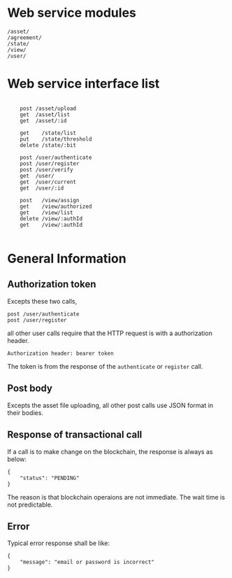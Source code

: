 # Web service modules
```
/asset/
/agreement/
/state/
/view/
/user/    

```

# Web service interface list
```

	post /asset/upload
	get  /asset/list
	get  /asset/:id

	get    /state/list     
	put    /state/threshold
	delete /state/:bit     

	post /user/authenticate
	post /user/register    
	post /user/verify      
	get  /user/            
	get  /user/current     
	get  /user/:id         

	post   /view/assign
	get    /view/authorized
	get    /view/list
	delete /view/:authId
	get    /view/:authId


```

# General Information

## Authorization token

Excepts these two calls, 

	post /user/authenticate
	post /user/register    

all other user calls require that the HTTP request is with a authorization header.

	Authorization header: bearer token

The token is from the response of the `authenticate` or `register` call.

## Post body

Excepts the asset file uploading, all other post calls use JSON format in their bodies.

## Response of transactional call

If a call is to make change on the blockchain, the response is always as below:

	{
		"status": "PENDING"
	}

The reason is that blockchain operaions are not immediate.  The wait time is not predictable.

## Error

Typical error response shall be like:

	{
		"message": "email or password is incorrect"
	}
